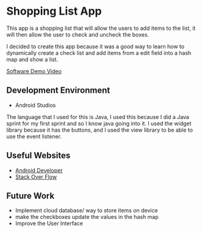 # Shopping List App

This app is a shopping list that will allow the users to add items to the list, it will then allow the user to check and uncheck the boxes.

I decided to create this app because it was a good way to learn how to dynamically create a check list and add items from a edit field into a hash map and show a list.

[Software Demo Video](https://youtu.be/GJR-BNRdkWg)

## Development Environment
* Android Studios

The language that I used for this is Java, I used this because I did a Java sprint for my first sprint
and so I know java going into it. I used the widget library because it has the buttons, and I used
the view library to be able to use the event listener.

## Useful Websites
* [Android Developer](https://developer.android.com)
* [Stack Over Flow](https://stackoverflow.com)

## Future Work
* Implement cloud database/ way to store items on device
* make the checkboxes update the values in the hash map
* Improve the User Interface
